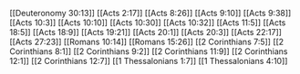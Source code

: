 [[Deuteronomy 30:13]]
[[Acts 2:17]]
[[Acts 8:26]]
[[Acts 9:10]]
[[Acts 9:38]]
[[Acts 10:3]]
[[Acts 10:10]]
[[Acts 10:30]]
[[Acts 10:32]]
[[Acts 11:5]]
[[Acts 18:5]]
[[Acts 18:9]]
[[Acts 19:21]]
[[Acts 20:1]]
[[Acts 20:3]]
[[Acts 22:17]]
[[Acts 27:23]]
[[Romans 10:14]]
[[Romans 15:26]]
[[2 Corinthians 7:5]]
[[2 Corinthians 8:1]]
[[2 Corinthians 9:2]]
[[2 Corinthians 11:9]]
[[2 Corinthians 12:1]]
[[2 Corinthians 12:7]]
[[1 Thessalonians 1:7]]
[[1 Thessalonians 4:10]]
